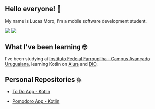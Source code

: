 ## Hello everyone! 👋

My name is Lucas Moro, I'm a mobile software development student.

<a href="https://www.linkedin.com/in/lucasrmoro/" target="_blank"><img src="https://img.shields.io/badge/-LinkedIn-%230077B5?style=for-the-badge&logo=linkedin&logoColor=white" target="_blank"></a> 
<a href="mailto:lucas.rmoro1@gmail.com?Subject=Título%20da%20mensagem" target="_blank"><img src="https://img.shields.io/badge/-Gmail-lightgray?style=for-the-badge&logo=Gmail&logoColor=white" target="_blank"></a> 

## What I've been learning 🤓

I've been studying at [Instituto Federal Farroupilha - Campus Avançado Uruguaiana](https://www.iffarroupilha.edu.br/uruguaiana), learning Kotlin on [Alura](https://www.alura.com.br/sobre) and [DIO](https://digitalinnovation.one).

## Personal Repositories 💥

- [To Do App - Kotlin](https://github.com/lucasrmoro/ToDoListSantanderBootcamp)

- [Pomodoro App - Kotlin](https://github.com/lucasrmoro/PomodoroApp)
